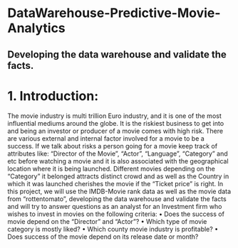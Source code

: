 # DataWarehouse-Predictive-Movie-Analytics
<h2> Developing the data warehouse and validate the facts.</h2>

# 1.	Introduction: 
The movie industry is multi trillion Euro industry, and it is one of the most influential mediums around the globe. It is the riskiest business to get into and being an investor or producer of a movie comes with high risk.
There are various external and internal factor involved for a movie to be a success. If we talk about risks a person going for a movie keep track of attributes like: “Director of the Movie”, “Actor”, “Language”, “Category” and etc before watching a movie and it is also associated with the geographical location where it is being launched.
Different movies depending on the “Category” it belonged attracts distinct crowd and as well as the Country in which it was launched cherishes the movie if the “Ticket price” is right.
In this project, we will use the IMDB-Movie rank data as well as the movie data from “rottentomato”, developing the data warehouse and validate the facts and will try to answer questions as an analyst for an Investment firm who wishes to invest in movies on the following criteria:
•	Does the success of movie depend on the “Director” and “Actor”?
•	Which type of movie category is mostly liked?
•	Which county movie industry is profitable?
•	Does success of the movie depend on its release date or month?

